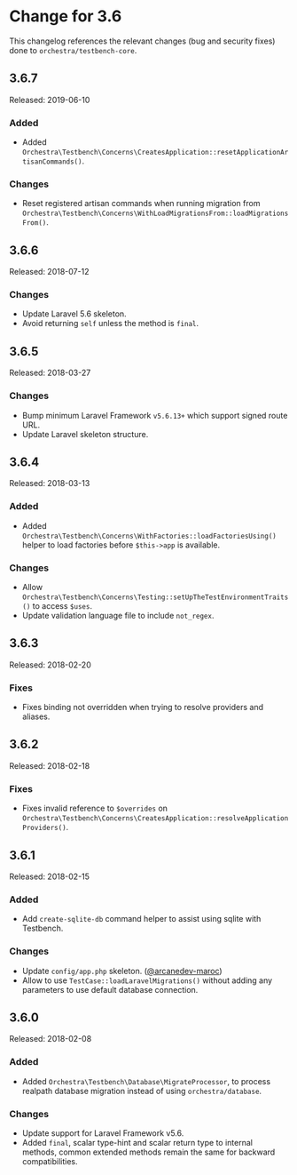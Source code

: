 # Change for 3.6

This changelog references the relevant changes (bug and security fixes) done to `orchestra/testbench-core`.

## 3.6.7

Released: 2019-06-10

### Added

* Added `Orchestra\Testbench\Concerns\CreatesApplication::resetApplicationArtisanCommands()`.

### Changes

* Reset registered artisan commands when running migration from `Orchestra\Testbench\Concerns\WithLoadMigrationsFrom::loadMigrationsFrom()`.

## 3.6.6

Released: 2018-07-12

### Changes

* Update Laravel 5.6 skeleton.
* Avoid returning `self` unless the method is `final`.

## 3.6.5

Released: 2018-03-27

### Changes

* Bump minimum Laravel Framework `v5.6.13+` which support signed route URL.
* Update Laravel skeleton structure.

## 3.6.4

Released: 2018-03-13

### Added

* Added `Orchestra\Testbench\Concerns\WithFactories::loadFactoriesUsing()` helper to load factories before `$this->app` is available.

### Changes

* Allow `Orchestra\Testbench\Concerns\Testing::setUpTheTestEnvironmentTraits()` to access `$uses`.
* Update validation language file to include `not_regex`.

## 3.6.3

Released: 2018-02-20

### Fixes

* Fixes binding not overridden when trying to resolve providers and aliases.

## 3.6.2

Released: 2018-02-18

### Fixes

* Fixes invalid reference to `$overrides` on `Orchestra\Testbench\Concerns\CreatesApplication::resolveApplicationProviders()`.

## 3.6.1

Released: 2018-02-15

### Added

* Add `create-sqlite-db` command helper to assist using sqlite with Testbench.

### Changes

* Update `config/app.php` skeleton. ([@arcanedev-maroc](https://github.com/arcanedev-maroc))
* Allow to use `TestCase::loadLaravelMigrations()` without adding any parameters to use default database connection.

## 3.6.0

Released: 2018-02-08

### Added

* Added `Orchestra\Testbench\Database\MigrateProcessor`, to process realpath database migration instead of using `orchestra/database`.

### Changes

* Update support for Laravel Framework v5.6.
* Added `final`, scalar type-hint and scalar return type to internal methods, common extended methods remain the same for backward compatibilities.
